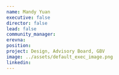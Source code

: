 ```yaml
---
name: Mandy Yuan
executive: false
director: false
lead: false
community_manager:   
erevna:  
position:  
project: Design, Advisory Board, GBV
image: ../assets/default_exec_image.png
linkedin: 
---
```

